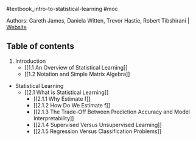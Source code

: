#textbook_intro-to-statistical-learning #moc

Authors: Gareth James, Daniela Witten, Trevor Hastie, Robert Tibshirani | [Website](https://www.statlearning.com/)

## Table of contents

1. Introduction
	- [[1.1 An Overview of Statistical Learning]]
	- [[1.2 Notation and Simple Matrix Algebra]]
- Statistical Learning
	- [[2.1 What is Statistical Learning]]
		- [[2.1.1 Why Estimate f]]
		- [[2.1.2 How Do We Estimate f]]
		- [[2.1.3 The Trade-Off Between Prediction Accuracy and Model Interpretability]]
		- [[2.1.4 Supervised Versus Unsupervised Learning]]
		- [[2.1.5 Regression Versus Classification Problems]]




